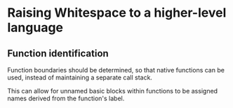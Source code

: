 # Raising Whitespace to a higher-level language

## Function identification

Function boundaries should be determined, so that native functions can be used,
instead of maintaining a separate call stack.

This can allow for unnamed basic blocks within functions to be assigned names
derived from the function's label.
